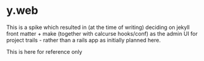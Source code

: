 # y.web
This is a spike which resulted in (at the time of writing) deciding on jekyll front matter + make (together with calcurse hooks/conf) as the admin UI for project trails - rather than a rails app as initially planned here.

This is here for reference only
